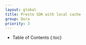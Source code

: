 ```yaml
---
layout: global
title: Presto SDK with local cache
group: Dora
priority: 3
---
```


* Table of Contents
  {:toc}

